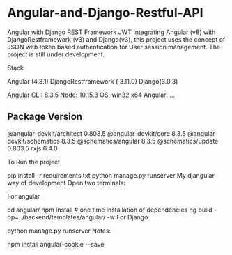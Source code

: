 # Angular-and-Django-Restful-API
Angular with Django REST Framework JWT
Integrating Angular (v8) with DjangoRestframework (v3) and Django(v3), this project uses the concept of JSON web token based authentication for User session management. The project is still under development.

Stack

Angular (4.3.1)
DjangoRestframework ( 3.11.0)
Django(3.0.3)



Angular CLI: 8.3.5
Node: 10.15.3
OS: win32 x64
Angular:
...

Package                      Version
------------------------------------------------------
@angular-devkit/architect    0.803.5
@angular-devkit/core         8.3.5
@angular-devkit/schematics   8.3.5
@schematics/angular          8.3.5
@schematics/update           0.803.5
rxjs                         6.4.0


To Run the project

pip install -r requirements.txt
python manage.py runserver
My djangular way of development
Open two terminals:

For angular

cd angular/
npm install # one time installation of dependencies
ng build -op=../backend/templates/angular/ -w
For Django

python manage.py runserver
Notes:

npm install angular-cookie --save
